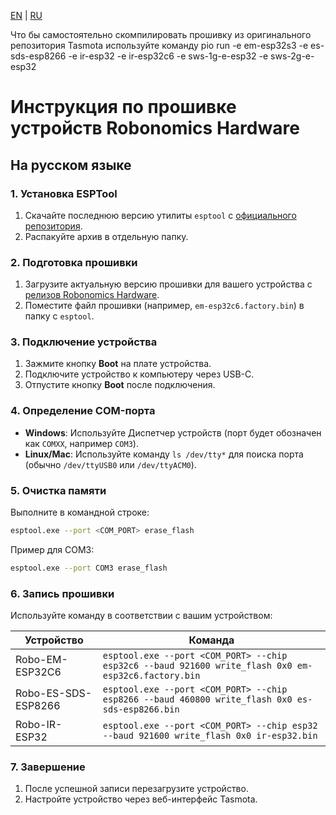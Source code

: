 [EN](./README.md) | [RU](./README.ru.md)

Что бы самостоятельно скомпилировать прошивку из оригинального репозитория Tasmota используйте команду
pio run -e em-esp32s3 -e es-sds-esp8266 -e ir-esp32 -e ir-esp32c6 -e sws-1g-e-esp32 -e sws-2g-e-esp32

# Инструкция по прошивке устройств Robonomics Hardware
## На русском языке

### 1. Установка ESPTool
1. Скачайте последнюю версию утилиты `esptool` с [официального репозитория](https://github.com/espressif/esptool/releases).
2. Распакуйте архив в отдельную папку.

### 2. Подготовка прошивки
1. Загрузите актуальную версию прошивки для вашего устройства с [релизов Robonomics Hardware](https://github.com/airalab/hardware/releases).
2. Поместите файл прошивки (например, `em-esp32c6.factory.bin`) в папку с `esptool`.

### 3. Подключение устройства
1. Зажмите кнопку **Boot** на плате устройства.
2. Подключите устройство к компьютеру через USB-C.
3. Отпустите кнопку **Boot** после подключения.

### 4. Определение COM-порта
- **Windows**: Используйте Диспетчер устройств (порт будет обозначен как `COMXX`, например `COM3`).
- **Linux/Mac**: Используйте команду `ls /dev/tty*` для поиска порта (обычно `/dev/ttyUSB0` или `/dev/ttyACM0`).

### 5. Очистка памяти
Выполните в командной строке:
```bash
esptool.exe --port <COM_PORT> erase_flash
```
Пример для COM3:
```bash
esptool.exe --port COM3 erase_flash
```

### 6. Запись прошивки
Используйте команду в соответствии с вашим устройством:

| Устройство           | Команда                                                                                          |
|----------------------|--------------------------------------------------------------------------------------------------|
| Robo-EM-ESP32C6      | `esptool.exe --port <COM_PORT> --chip esp32c6 --baud 921600 write_flash 0x0 em-esp32c6.factory.bin` |
| Robo-ES-SDS-ESP8266  | `esptool.exe --port <COM_PORT> --chip esp8266 --baud 460800 write_flash 0x0 es-sds-esp8266.bin`    |
| Robo-IR-ESP32        | `esptool.exe --port <COM_PORT> --chip esp32 --baud 921600 write_flash 0x0 ir-esp32.bin`            |

### 7. Завершение
1. После успешной записи перезагрузите устройство.
2. Настройте устройство через веб-интерфейс Tasmota.
